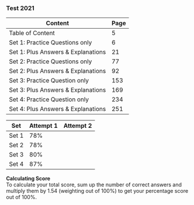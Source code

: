 ### Test 2021
Content                            | Page
-----------------------------------|-------
Table of Content                   | 5
Set 1: Practice Questions only     | 6
Set 1: Plus Answers & Explanations | 21
Set 2: Practice Questions only     | 77
Set 2: Plus Answers & Explanations | 92
Set 3: Practice Question only      | 153
Set 3: Plus Answers & Explanations | 169
Set 4: Practice Question only      | 234
Set 4: Plus Answers & Explanations | 251


Set   | Attempt 1 | Attempt 2  
------|-----------|-----------
Set 1 |    78%    |
Set 2 |    78%    |
Set 3 |    80%    |
Set 4 |    87%    |

__Calculating Score__  
To calculate your total score, sum up the number of correct answers and multiply them by 1.54 (weighting out of 100%) to get your percentage score out of 100%.
